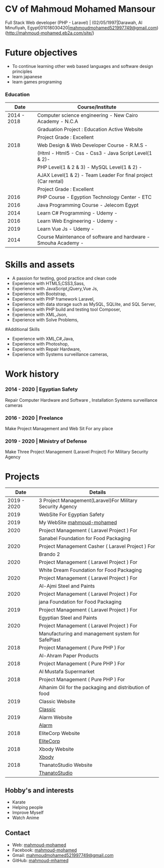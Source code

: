 # CV of Mahmoud Mohamed Mansour
Full Stack Web developer (PHP - Laravel) | (02/05/1997|Darawah, Al Minufiyah, Egypt|01018030420|mahmoudmohamed521997749@gmail.com)
                           (http://mahmoud-mohamed.eb2a.com/site/) 

# Future objectives
- To continue learning other web based languages and software design principles
- learn japanese
- learn games programing 

### Education

|  Date       |       Course/Institute                                        |
|-------------|---------------------------------------------------------------|
| 2014 - 2018 | Computer science engineering - New Cairo Academy - N.C.A      |
|             | Graduation Project : Education Active Website                 |
|             | Project Grade : Excellent                                     |
| 2018        | Web Design & Web Developer Course   - R.M.S -                 |
|             | (Html - Html5 - Css - Css3 - Java Script Level(1 & 2)-        |
|             | PHP Level(1 & 2 & 3) - MySQL Level(1 & 2) -                   |  
|             | AJAX Level(1 & 2) - Team Leader For final project (Car rental)|
|             | Project Grade : Excellent                                     | 
| 2016        | PHP Course - Egyption Technology Center - ETC                 |                 |
| 2016        | Java Programming Course - Jelecom Egypt                       |
| 2014        | Learn C# Programming - Udemy -                                |
| 2016        | Learn Web Engineering - Udemy -                               |
| 2019        | Learn Vue Js - Udemy -                                        |
| 2014        | Course Maintenance of software and hardware - Smouha Academy -|                                     |


# Skills and assets
- A passion for testing, good practice and clean code
- Experience with HTML5,CSS3,Sass,
- Experience with JavaScript,jQuery,Vue Js,
- Experience with Bootstrap,
- Experience with PHP framework Laravel,
- Experience with data storage such as MySQL, SQLlite, and SQL Server,
- Experience with PHP build and testing tool Composer,
- Experience with XML,Json,
- Experience with Solve Problems,

#Additional Skills
- Experience with XML,C#,Java,
- Experience with Photoshop,
- Experience with Repair Hardware,
- Experience with Systems surveillance cameras,

# Work history
### 2014 - 2020 | Egyptian Safety
Repair Computer Hardware and Software , Installation Systems surveillance cameras

### 2016 - 2020 | Freelance
Make Project Management and Web Sit For any place 

### 2019 - 2020 | Ministry of Defense
Make Three Project Management (Laravel Project) For Military Security Agency

# Projects
|  Date       |      Details                                        |
|-------------|---------------------------------------------------------------|
| 2019 - 2020 | 3 Project Management(Laravel)For Military Security Agency     |
| 2019        | WebSite For Egyptian Safety                                   |
| 2019        | My WebSite [mahmoud-mohamed](http://mahmoud-mohamed.eb2a.com) |
| 2020        | Project Management ( Laravel Project ) For                    |                  
|             | Sanabel Foundation for Food Packaging                         | 
| 2020        | Project Management Casher ( Laravel Project ) For             |                  
|             | Brando 2                                                      |
| 2020        | Project Management ( Laravel Project ) For                    |                  
|             | White Dream Foundation for Food Packaging                     |      
| 2020        | Project Management ( Laravel Project ) For                    |                  
|             | Al-Ajmi Steel and Paints                                      | 
| 2020        | Project Management ( Laravel Project ) For                    |                  
|             | jana Foundation for Food Packaging                            |
| 2019        | Project Management ( Laravel Project ) For                    |                  
|             | Egyptian Steel and Paints                                     | 
| 2020        | Project Management ( Laravel Project ) For                    |                  
|             | Manufacturing and management system for SafePlast             | 
| 2018        | Project Management ( Pure PHP ) For                           |                  
|             | Al-Ahram Paper Products                                       | 
| 2018        | Project Management ( Pure PHP ) For                           |                  
|             | Al Mustafa Supermarket                                        | 
| 2018        | Project Management ( Pure PHP ) For                           |                  
|             | Alhanim Oil for the packaging and distribution of food        | 
| 2019        | Classic Website                                               | 
|             | [Classic](http://mahmoud-mohamed.eb2a.com/Classic)            | 
| 2019        | Alarm Website                                                 | 
|             | [Alarm](http://mahmoud-mohamed.eb2a.com/Alarm)                | 
| 2018        | EliteCorp Website                                             | 
|             | [EliteCorp](http://mahmoud-mohamed.eb2a.com/Elite%20Corp)     | 
| 2018        | Xbody Website                                                 | 
|             | [Xbody](http://mahmoud-mohamed.eb2a.com/gem)                  | 
| 2018        | ThanatoStudio Website                                         | 
|             | [ThanatoStudio](http://mahmoud-mohamed.eb2a.com/thanatos%20studio)                  | 


## Hobby's and interests
- Karate 
- Helping people
- Improve Myself
- Watch Anime

## Contact
- Web: [mahmoud-mohamed](http://mahmoud-mohamed.eb2a.com/site)
- Facebook: [mahmoud-mohamed](https://www.facebook.com/profile.php?id=100009734383434)
- Gmail: [mahmoudmohamed521997749@gmail.com](mahmoudmohamed521997749@gmail.com)
- GitHub: [mahmoud-mhamed](https://github.com/mahmoud-mhamed)